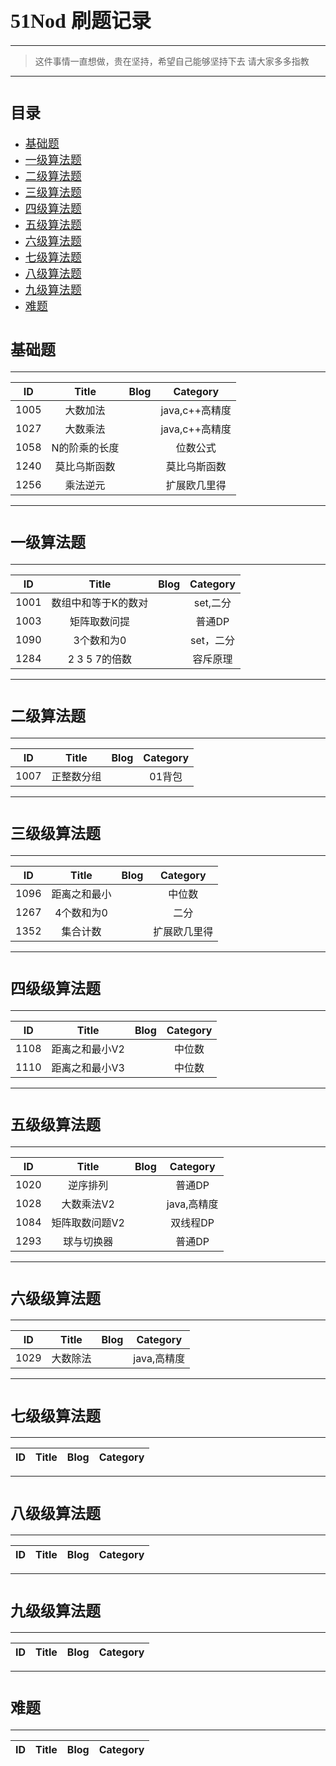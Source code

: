 # <font face="微软雅黑" size=6>51Nod 刷题记录</font>
---
> 这件事情一直想做，贵在坚持，希望自己能够坚持下去
> 请大家多多指教
---
# <font face="微软雅黑" size=5>目录</font> #
* <font size=4>[基础题](#0)</font>
* <font size=4>[一级算法题](#1)</font>
* <font size=4>[二级算法题](#2)</font>
* <font size=4>[三级算法题](#3)</font>
* <font size=4>[四级算法题](#4)</font>
* <font size=4>[五级算法题](#5)</font>
* <font size=4>[六级算法题](#6)</font>
* <font size=4>[七级算法题](#7)</font>
* <font size=4>[八级算法题](#8)</font>
* <font size=4>[九级算法题](#9)</font>
* <font size=4>[难题](#10)</font>

## <h1 id="0"><font face="微软雅黑" size=5>基础题</font></h1> ##
---
|  ID  |     Title     | Blog |    Category    |
|:----:|:-------------:|:----:|:--------------:|
| 1005 |   大数加法    |      | java,c++高精度 |
| 1027 |   大数乘法    |      | java,c++高精度 |
| 1058 | N的阶乘的长度 |      |    位数公式    |
| 1240 | 莫比乌斯函数  |      |  莫比乌斯函数  |
| 1256 |   乘法逆元    |      |  扩展欧几里得  |
---
## <h1 id="1"><font face="微软雅黑" size=5>一级算法题</font></h1> ##
---
|  ID  |        Title        | Blog | Category  |
|:----:|:-------------------:|:----:|:---------:|
| 1001 | 数组中和等于K的数对 |      | set,二分  |
| 1003 |    矩阵取数问提     |      |  普通DP   |
| 1090 |   3个数和为0   |      | set，二分 |
| 1284 |    2 3 5 7的倍数    |      | 容斥原理  |
---
## <h1 id="2"><font face="微软雅黑" size=5>二级算法题</font></h1> ##
---
|  ID  |      Title      | Blog | Category |
|:----:|:---------------:|:----:|:--------:|
| 1007 | 正整数分组 |      |  01背包  |
---
## <h1 id="3"><font face="微软雅黑" size=5>三级级算法题</font></h1> ##
---
|  ID  |    Title     | Blog |   Category   |
|:----:|:------------:|:----:|:------------:|
| 1096 | 距离之和最小 |      |    中位数    |
| 1267 |  4个数和为0  |      |     二分     |
| 1352 |   集合计数   |      | 扩展欧几里得 |
---
## <h1 id="4"><font face="微软雅黑" size=5>四级级算法题</font></h1> ##
---
|  ID  |     Title      | Blog | Category |
|:----:|:--------------:|:----:|:--------:|
| 1108 | 距离之和最小V2 |      |  中位数  |
| 1110 | 距离之和最小V3 |      |  中位数  |
---
## <h1 id="5"><font face="微软雅黑" size=5>五级级算法题</font></h1> ##
---
|  ID  |     Title      | Blog |  Category   |
|:----:|:--------------:|:----:|:-----------:|
| 1020 |    逆序排列    |      |   普通DP    |
| 1028 |   大数乘法V2   |      | java,高精度 |
| 1084 | 矩阵取数问题V2 |      |  双线程DP   |
| 1293 |   球与切换器   |      |   普通DP    |
---
## <h1 id="6"><font face="微软雅黑" size=5>六级级算法题</font></h1> ##
---
|  ID  |  Title   | Blog |  Category   |
|:----:|:--------:|:----:|:-----------:|
| 1029 | 大数除法 |      | java,高精度 |
---
## <h1 id="7"><font face="微软雅黑" size=5>七级级算法题</font></h1> ##
---
| ID  | Title | Blog | Category |
|:---:|:-----:|:----:|:--------:|

---
## <h1 id="8"><font face="微软雅黑" size=5>八级级算法题</font></h1> ##
---
| ID  | Title | Blog | Category |
|:---:|:-----:|:----:|:--------:|

---
## <h1 id="9"><font face="微软雅黑" size=5>九级级算法题</font></h1> ##
---
| ID  | Title | Blog | Category |
|:---:|:-----:|:----:|:--------:|

---
## <h1 id="10"><font face="微软雅黑" size=5>难题</font></h1> ##
---
|  ID  |  Title   | Blog |  Category   |
|:----:|:--------:|:----:|:-----------:|
